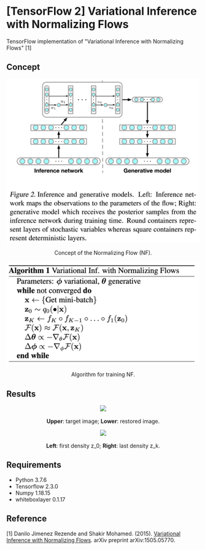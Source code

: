 [TensorFlow 2] Variational Inference with Normalizing Flows
=====
TensorFlow implementation of "Variational Inference with Normalizing Flows" [1]

## Concept
<div align="center">
  <img src="./figures/flow.png" width="550">  
  <p>Concept of the Normalizing Flow (NF).</p>
</div>

<div align="center">
  <img src="./figures/algorithm.png" width="550">  
  <p>Algorithm for training NF.</p>
</div>

## Results

<div align="center">
  <img src="./figures/reconstruction.gif" width="800">
  <p><strong>Upper</strong>: target image; <strong>Lower</strong>: restored image.</p>
</div>

<div align="center">
  <img src="./figures/energy.gif" width="600">  
  <p><strong>Left</strong>: first density z_0; <strong>Right</strong>: last density z_k.</p>
</div>

## Requirements
* Python 3.7.6  
* Tensorflow 2.3.0  
* Numpy 1.18.15
* whiteboxlayer 0.1.17

## Reference
[1] Danilo Jimenez Rezende and Shakir Mohamed. (2015). <a href="https://arxiv.org/abs/1505.05770">Variational Inference with Normalizing Flows</a>. arXiv preprint arXiv:1505.05770.
